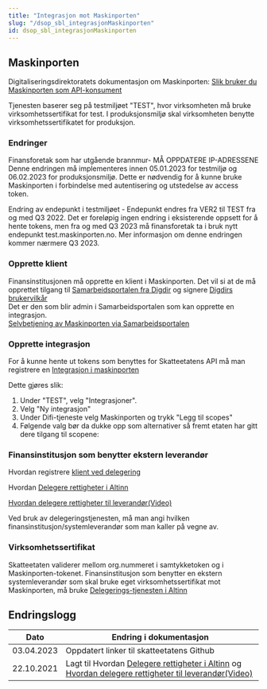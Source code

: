 ```yaml
---
title: "Integrasjon mot Maskinporten"
slug: "/dsop_sbl_integrasjonMaskinporten"
id: dsop_sbl_integrasjonMaskinporten
---
```


## Maskinporten

Digitaliseringsdirektoratets dokumentasjon om Maskinporten: [Slik bruker du Maskinporten som API-konsument](https:/docs.digdir.no/docs/Maskinporten/maskinporten_guide_apikonsument)

Tjenesten baserer seg på testmiljøet "TEST", hvor virksomheten må bruke virksomhetssertifikat for test. I produksjonsmiljø skal virksomheten benytte virksomhetssertifikatet for produksjon.

### Endringer

Finansforetak som har utgående brannmur- MÅ OPPDATERE IP-ADRESSENE
Denne endringen må implementeres innen 05.01.2023 for testmiljø og 06.02.2023 for produksjonsmiljø. Dette er nødvendig for å kunne bruke Maskinporten i forbindelse med autentisering og utstedelse av access token. 

Endring av endepunkt i testmiljøet - Endepunkt endres fra VER2 til TEST fra og med Q3 2022.
Det er foreløpig ingen endring i eksisterende oppsett for å hente tokens, men fra og med Q3 2023 må finansforetak ta i bruk nytt endepunkt test.maskinporten.no. Mer informasjon om denne endringen kommer nærmere Q3 2023.

### Opprette klient

Finansinstitusjonen må opprette en klient i Maskinporten. Det vil si at de må opprettet tilgang til [Samarbeidsportalen fra Digdir](https:/samarbeid.digdir.no/maskinporten/maskinporten/25) og signere [Digdirs brukervilkår](https:/samarbeid.digdir.no/maskinporten/bruksvilkar-private-kunder-i-maskinporten/73)
<br  />
Det er den som blir admin i Samarbeidsportalen som kan opprette en integrasjon.
<br  />
[Selvbetjening av Maskinporten via Samarbeidsportalen](https:/docs.digdir.no/docs/Maskinporten/maskinporten_sjolvbetjening_web#tilgang-i-produksjonsmilj%C3%B8)

### Opprette integrasjon

For å kunne hente ut tokens som benyttes for Skatteetatens API må man registrere en [Integrasjon i maskinporten](https:/docs.digdir.no/docs/Maskinporten/maskinporten_guide_apikonsument#4-opprett-en-integrasjon-i-maskinporten)

Dette gjøres slik:

1. Under "TEST", velg "Integrasjoner".
2. Velg "Ny integrasjon"
3. Under Difi-tjeneste velg Maskinporten og trykk "Legg til scopes"
4. Følgende valg bør da dukke opp som alternativer så fremt etaten har gitt dere tilgang til scopene: 
### Finansinstitusjon som benytter ekstern leverandør

Hvordan registrere [klient ved delegering](https:/docs.digdir.no/docs/Maskinporten/maskinporten_guide_apikonsument#registrere-klient-som-leverand%C3%B8r-for-ekstern-delegering)

Hvordan [Delegere rettigheter i Altinn](https:/docs.digdir.no/maskinporten_guide_apikonsument.html#bruke-delegering-via-altinn-autorisasjon)

[Hvordan delegere rettigheter til leverandør(Video)](https:/vimeo.com/533856189)

Ved bruk av delegeringstjenesten, må man angi hvilken finansinstitusjon/systemleverandør som man kaller på vegne av.

### Virksomhetssertifikat

Skatteetaten validerer mellom org.nummeret i samtykketoken og i Maskinporten-tokenet. Finansinstitusjon som benytter en ekstern systemleverandør som skal bruke eget virksomhetssertifikat mot Maskinporten, må bruke [Delegerings-tjenesten i Altinn](https:/docs.digdir.no/docs/Maskinporten/maskinporten_guide_apikonsument#bruke-delegering-via-altinn-autorisasjon)

## Endringslogg

| Dato         | Endring i dokumentasjon   |
|-------------| ------------------------|
| 03.04.2023 | Oppdatert linker til skatteetatens Github |
| 22.10.2021    | Lagt til Hvordan [Delegere rettigheter i Altinn](https:/docs.digdir.no/maskinporten_guide_apikonsument.html#bruke-delegering-via-altinn-autorisasjon) og [Hvordan delegere rettigheter til leverandør(Video)](https:/vimeo.com/533856189) |
